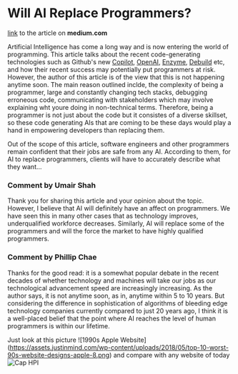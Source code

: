 # Will AI Replace Programmers?

[link](https://medium.com/geekculture/will-ai-replace-programmers-fb6fcfd70b37) to the article on **medium.com**

Artificial Intelligence has come a long way and is now entering the world of programming. This article talks about the recent code-generating technologies such as Github's new [Copilot](https://copilot.github.com/), [OpenAI](https://openai.com/), [Enzyme](https://enzyme.so/), [Debuild](https://debuild.co/) etc, and how their recent success may potentially put programmers at risk. However, the author of this article is of the view that this is not happening anytime soon. The main reason outlined inclde, the complexity of being a programmer, large and constantly changing tech stacks, debugging erroneous code, communicating with stakeholders which may involve explaining wht youre doing in non-technical terms. Therefore, being a programmer is not just about the code but it consistes of a diverse skillset, so these code generating AIs that are coming to be these days would play a hand in empowering developers than replacing them.

Out of the scope of this article, software engineers and other programmers remain confident that their jobs are safe from any AI. According to them, for AI to replace programmers, clients will have to accurately describe what they want...

### Comment by Umair Shah
Thank you for sharing this article and your opinion about the topic. However, I believe that AI will definitely have an affect on programmers. We have seen this in many other cases that as technology improves, underqualified workforce decreases. Similarly, AI will replace some of the programmers and will the force the market to have highly qualified programmers.

### Comment by Phillip Chae

Thanks for the good read: it is a somewhat popular debate in the recent decades of whether technology and machines will take our jobs as our technological advancement speed are increasingly increasing. As the author says, it is not anytime soon, as in, anytime within 5 to 10 years. But considering the difference in sophistication of algorithms of bleeding edge technology companies currently compared to just 20 years ago, I think it is a well-placed belief that the point where AI reaches the level of human programmers is within our lifetime. 

Just look at this picture
![1990s Apple Website] (https://assets.justinmind.com/wp-content/uploads/2018/05/top-10-worst-90s-website-designs-apple-8.png)
and compare with any website of today
![Cap HPI](https://cdn2.hubspot.net/hubfs/145335/blogphotos_Amanda/Cap%20HPI.png)